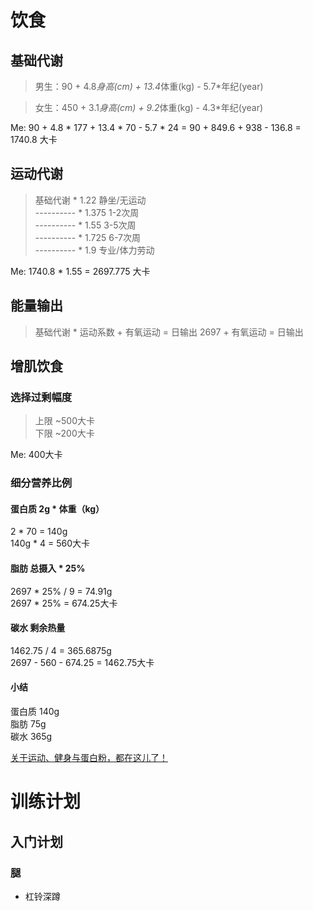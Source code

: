 # 饮食
###
## 基础代谢
> 男生：90 + 4.8*身高(cm) + 13.4*体重(kg) - 5.7*年纪(year)<br>

> 女生：450 + 3.1*身高(cm) + 9.2*体重(kg) - 4.3*年纪(year)<br>

Me: 90 + 4.8 * 177 + 13.4 * 70 - 5.7 * 24 = 90 + 849.6 + 938 - 136.8 = 1740.8 大卡<br>

## 运动代谢
> 基础代谢     *   1.22   静坐/无运动<br>
> ----------  *    1.375  1-2次周<br>
> ----------  *   1.55   3-5次周<br>
> ----------  *   1.725  6-7次周<br>
> ----------  *   1.9    专业/体力劳动<br>

Me: 1740.8 * 1.55 = 2697.775 大卡<br>

## 能量输出
> 基础代谢 * 运动系数 + 有氧运动 = 日输出
2697 + 有氧运动 = 日输出

## 增肌饮食
### 选择过剩幅度
> 上限 ~500大卡<br>
> 下限 ~200大卡<br>

Me: 400大卡

### 细分营养比例
#### 蛋白质 2g * 体重（kg）
2 * 70 = 140g<br>
140g * 4 = 560大卡<br>

#### 脂肪 总摄入 * 25%
2697 * 25% / 9 = 74.91g<br>
2697 * 25% = 674.25大卡<br>

#### 碳水 剩余热量
1462.75 / 4 = 365.6875g<br>
2697 - 560 - 674.25 = 1462.75大卡<br>

#### 小结
蛋白质 140g<br>
脂肪 75g<br>
碳水 365g<br>

[关于运动、健身与蛋白粉，都在这儿了！](https://zhuanlan.zhihu.com/p/20046496)

# 训练计划
## 入门计划
### 腿
- 杠铃深蹲

